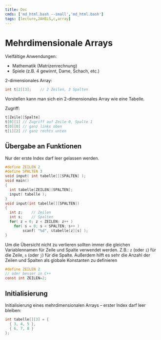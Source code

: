 ```yaml
---
title: Doc
cmds: ['md_html.bash --small','md_html.bash']
tags: [lecture,2AHELS,c,array]
---
```


# Mehrdimensionale Arrays

Vielfältige Anwendungen:

- Mathematik (Matrizenrechnung)
- Spiele (z.B. 4 gewinnt, Dame, Schach, etc.)

2-dimensionales Array:

```c
int t[2][3];	// 2 Zeilen, 3 Spalten
```

Vorstellen kann man sich ein 2-dimensionales Array wie eine Tabelle.

Zugriff:

```c
t[Zeile][Spalte]
t[0][1] // Zugriff auf Zeile 0, Spalte 1
t[0][0] // ganz links oben
t[1][2] // ganz rechts unten
```




## Übergabe an Funktionen

Nur der erste Index darf leer gelassen werden.

```c
#define ZEILEN 2
#define SPALTEN 3
void input( int tabelle[][SPALTEN] );
void main()
{
  int tabelle[ZEILEN][SPALTEN];
  input( tabelle ); 
}
void input(int tabelle[][SPALTEN]) 
{
  int z;	// Zeilen
  int s;	// Spalten
  for( z = 0; z < ZEILEN; z++ ) 
    for( s = 0; s < SPALTEN; s++ ) 
        scanf( "%d", &tabelle[z][s] );
}
```



Um die Übersicht nicht zu verlieren sollten immer die gleichen Variablennamen für Zeile und Spalte verwendet werden. Z.B.:  `z` (oder `i`) für die Zeile, `s` (oder `j`) für die Spalte.
Außerdem hilft es sehr die Anzahl der Zeilen und Spalten als globale Konstanten zu definieren

```c
#define ZEILEN 2 
// oder besser in C++
const int ZEILEN=2;
```



## Initialisierung

Initialisierung eines mehrdimensionalen Arrays – erster Index darf leer bleiben:

```c
int tabelle[][3] = {
  { 3, 4, 5 }, 
  { 6, 7, 8 }
};
```

